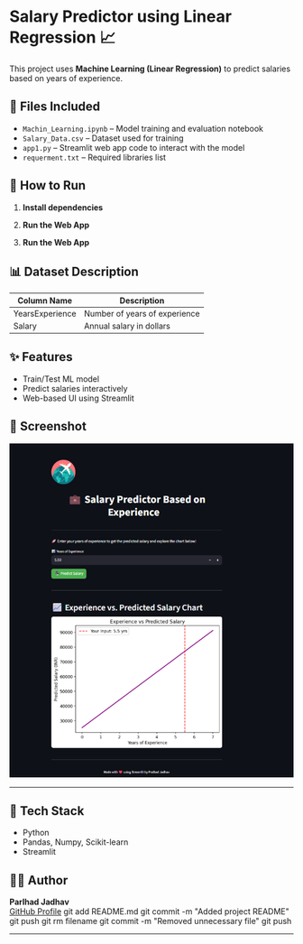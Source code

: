 # Salary Predictor using Linear Regression 📈

This project uses **Machine Learning (Linear Regression)** to predict salaries based on years of experience.

## 📂 Files Included
- `Machin_Learning.ipynb` – Model training and evaluation notebook
- `Salary_Data.csv` – Dataset used for training
- `app1.py` – Streamlit web app code to interact with the model
- `requerment.txt` – Required libraries list

## 🚀 How to Run

1. **Install dependencies**  

2. **Run the Web App**

2. **Run the Web App**

## 📊 Dataset Description

| Column Name      | Description              |
|------------------|--------------------------|
| YearsExperience  | Number of years of experience |
| Salary           | Annual salary in dollars |

## ✨ Features
- Train/Test ML model
- Predict salaries interactively
- Web-based UI using Streamlit


## 📸 Screenshot

![Salary Predictor Screenshot](Salary_Predictor_Model.png)


---

## 🧠 Tech Stack
- Python
- Pandas, Numpy, Scikit-learn
- Streamlit

## 🙋‍♂️ Author
**Parlhad Jadhav**  
[GitHub Profile](https://github.com/parlhad)
git add README.md
git commit -m "Added project README"
git push
git rm filename
git commit -m "Removed unnecessary file"
git push


---

